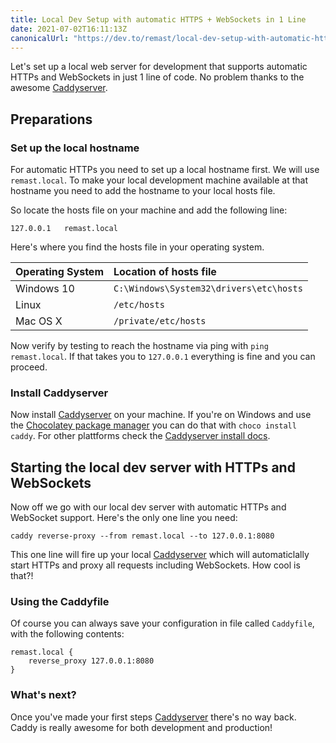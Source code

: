 ```yaml
---
title: Local Dev Setup with automatic HTTPS + WebSockets in 1 Line
date: 2021-07-02T16:11:13Z
canonicalUrl: "https://dev.to/remast/local-dev-setup-with-automatic-https-websockets-in-1-line-28le"
---
```


Let's set up a local web server for development that supports automatic HTTPs and WebSockets in just 1 line of code. No problem thanks to the awesome [Caddyserver](https://caddyserver.com/).

## Preparations

### Set up the local hostname
For automatic HTTPs you need to set up a local hostname first. We will use `remast.local`. To make your local development machine available at that hostname you need to add the hostname to your local hosts file.

So locate the hosts file on your machine and add the following line:
```
127.0.0.1	remast.local
```

Here's where you find the hosts file in your operating system.

| Operating System | Location of hosts file           |
| ---------------- |:-------------|
| Windows 10       | `C:\Windows\System32\drivers\etc\hosts` |
| Linux       | `/etc/hosts` |
| Mac OS X       | `/private/etc/hosts` |

Now verify by testing to reach the hostname via ping with `ping remast.local`. If that takes you to `127.0.0.1` everything is fine and you can proceed.


### Install Caddyserver

Now install [Caddyserver](https://caddyserver.com/) on your machine. If you're on Windows and use the [Chocolatey package manager](https://chocolatey.org) you can do that with `choco install caddy`. For other plattforms check the [Caddyserver install docs](https://caddyserver.com/docs/install).

## Starting the local dev server with HTTPs and WebSockets

Now off we go with our local dev server with automatic HTTPs and WebSocket support. Here's the only one line you need:

```
caddy reverse-proxy --from remast.local --to 127.0.0.1:8080
```

This one line will fire up your local [Caddyserver](https://caddyserver.com/) which will automaticlally start HTTPs and proxy all requests including WebSockets. How cool is that?!

### Using the Caddyfile

Of course you can always save your configuration in file called `Caddyfile`, with the following contents:
```
remast.local {
	reverse_proxy 127.0.0.1:8080
}
```

### What's next?

Once you've made your first steps [Caddyserver](https://caddyserver.com/) there's no way back. Caddy is really awesome for both development and production!